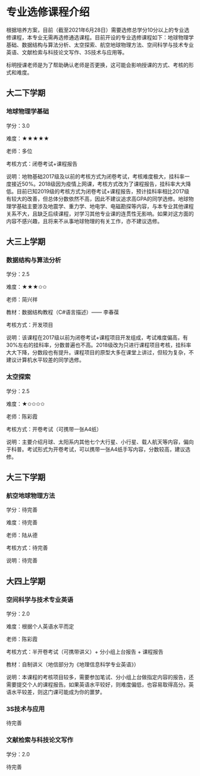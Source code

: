 # 专业选修课程介绍

根据培养方案，目前（截至2021年6月28日）需要选修总学分10分以上的专业选修课程，本专业无需再选修通选课程。目前开设的专业选修课程如下：地球物理学基础、数据结构与算法分析、太空探索、航空地球物理方法、空间科学与技术专业英语、文献检索与科技论文写作、3S技术与应用等。

标明授课老师是为了帮助确认老师是否更换，这可能会影响授课的方式、考核的形式和难度。


## 大二下学期
### 地球物理学基础
学分：3.0

难度：★★★★★

老师：多位

考核方式：闭卷考试+课程报告

说明：地物基础2017级及以前的考核方式为闭卷考试，考核难度极大，挂科率一度接近50%。2018级因为疫情上网课，考核方式改为了课程报告，挂科率大大降低。目前已知2019级的考核方式为闭卷考试+课程报告，预计挂科率相比2017级有较大的改善，但总体分数依然不高，因此不建议追求高GPA的同学选修。地球物理学基础主要涉及地震学、重力学、地电学、电磁勘探等内容，与本专业其他课程关系不大，且缺乏后续课程，对学习其他专业课的连贯性无影响。如果对这方面的内容不感兴趣，且将来不从事地球物理的有关工作，亦不建议选修。

## 大三上学期
### 数据结构与算法分析
学分：2.5

难度：★★★✩✩

老师：简兴祥

教材：数据结构教程（C#语言描述）—— 李春葆

考核方式：开发项目

说明：该课程在2017级以前为闭卷考试+课程项目开发组成，考试难度偏高，有30%左右的挂科率，分数普遍也不高。2018级改为只进行课程项目考核，挂科率大大下降，分数段也有提升。课程项目的原型大多在课堂上讲过，但较为复杂，不建议计算机水平较差的同学选修。


### 太空探索
学分：2.5

难度：★✩✩✩✩

老师：陈彩霞

考核方式：开卷考试（可携带一张A4纸）

说明：主要介绍月球、太阳系内其他七个大行星、小行星、载人航天等内容，偏向于科普。考试形式为开卷考试，可以携带一张A4纸手写内容，分数较高，建议选修。

## 大三下学期
### 航空地球物理方法
学分：待完善

难度：待完善

老师：陆从德

考核方式：待完善

说明：待完善

## 大四上学期
### 空间科学与技术专业英语
学分：2.0

难度：根据个人英语水平而定

老师：陈彩霞

考核方式：半开卷考试（可携带讲义）+ 分小组上台报告 + 课程报告

教材：自制讲义（地信部分为《地理信息科学专业英语》）

说明：本课程的考核项目较多，需要参加笔试、分小组上台做指定内容的报告，还需要提交个人的课程报告。如果英语水平较好，则难度偏低，也容易取得高分。英语水平较差，则这门课可能成为你的噩梦。


### 3S技术与应用
待完善

### 文献检索与科技论文写作
学分：2.0

待完善
